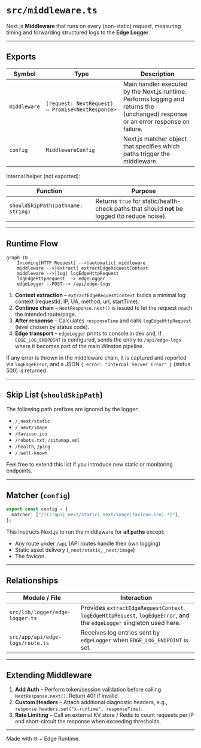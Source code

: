 # `src/middleware.ts`

Next.js **Middleware** that runs on every (non-static) request, measuring timing
and forwarding structured logs to the **Edge Logger**.

---

## Exports

| Symbol       | Type                                             | Description                                                                                                                          |
| ------------ | ------------------------------------------------ | ------------------------------------------------------------------------------------------------------------------------------------ |
| `middleware` | `(request: NextRequest) → Promise<NextResponse>` | Main handler executed by the Next.js runtime. Performs logging and returns the (unchanged) response or an error response on failure. |
| `config`     | `MiddlewareConfig`                               | Next.js matcher object that specifies which paths trigger the middleware.                                                            |

Internal helper (not exported):

| Function                           | Purpose                                                                                       |
| ---------------------------------- | --------------------------------------------------------------------------------------------- |
| `shouldSkipPath(pathname: string)` | Returns `true` for static/health-check paths that should **not** be logged (to reduce noise). |

---

## Runtime Flow

```mermaid
graph TD
    Incoming[HTTP Request] -->|automatic| middleware
    middleware -->|extract| extractEdgeRequestContext
    middleware -->|log| logEdgeHttpRequest
    logEdgeHttpRequest --> edgeLogger
    edgeLogger --POST--> /api/edge-logs
```

1. **Context extraction** – `extractEdgeRequestContext` builds a minimal log
   context (requestId, IP, UA, method, url, startTime).
2. **Continue chain** – `NextResponse.next()` is issued to let the request reach
   the intended route/page.
3. **After response** – Calculates `responseTime` and calls
   `logEdgeHttpRequest` (level chosen by status code).
4. **Edge transport** – `edgeLogger` prints to console in dev and, if
   `EDGE_LOG_ENDPOINT` is configured, sends the entry to `/api/edge-logs` where
   it becomes part of the main Winston pipeline.

If any error is thrown in the middleware chain, it is captured and reported via
`logEdgeError`, and a JSON `{ error: "Internal Server Error" }` (status 500)
is returned.

---

## Skip List (`shouldSkipPath`)

The following path prefixes are ignored by the logger:

- `/_next/static`
- `/_next/image`
- `/favicon.ico`
- `/robots.txt`, `/sitemap.xml`
- `/health`, `/ping`
- `/.well-known`

Feel free to extend this list if you introduce new static or monitoring
endpoints.

---

## Matcher (`config`)

```ts
export const config = {
  matcher: ["/((?!api|_next/static|_next/image|favicon.ico).*)"],
};
```

This instructs Next.js to run the middleware for **all paths** except:

- Any route under `/api` (API routes handle their own logging)
- Static asset delivery (`_next/static`, `_next/image`)
- The favicon.

---

## Relationships

| Module / File                    | Interaction                                                                                                           |
| -------------------------------- | --------------------------------------------------------------------------------------------------------------------- |
| `src/lib/logger/edge-logger.ts`  | Provides `extractEdgeRequestContext`, `logEdgeHttpRequest`, `logEdgeError`, and the `edgeLogger` singleton used here. |
| `src/app/api/edge-logs/route.ts` | Receives log entries sent by `edgeLogger` when `EDGE_LOG_ENDPOINT` is set.                                            |

---

## Extending Middleware

1. **Add Auth** – Perform token/session validation before calling
   `NextResponse.next()`. Return 401 if invalid.
2. **Custom Headers** – Attach additional diagnostic headers, e.g.,
   `response.headers.set("x-runtime", responseTime)`.
3. **Rate Limiting** – Call an external KV store / Redis to count requests per
   IP and short-circuit the response when exceeding thresholds.

---

Made with 🌐 + Edge Runtime.
